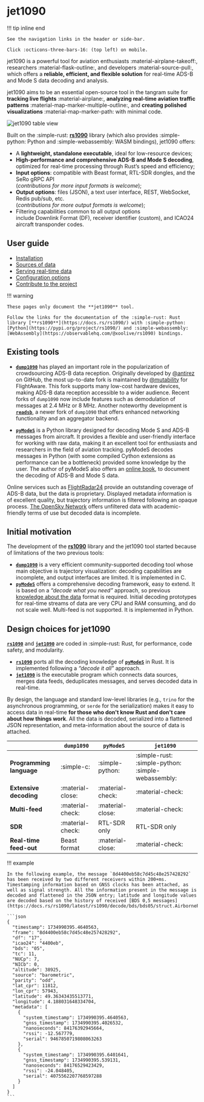 # jet1090

!!! tip inline end

    See the navigation links in the header or side-bar.

    Click :octicons-three-bars-16: (top left) on mobile.

jet1090 is a powerful tool for aviation enthusiasts :material-airplane-takeoff:, researchers :material-flask-outline:, and developers :material-source-pull:, which offers a **reliable, efficient, and flexible solution** for real-time ADS-B and Mode S data decoding and analysis.

jet1090 aims to be an essential open-source tool in the tangram suite for **tracking live flights** :material-airplane:, **analyzing real-time aviation traffic patterns** :material-map-marker-multiple-outline:, and **creating polished visualizations** :material-map-marker-path: with minimal code.

![jet1090 table view](images/jet1090-table.png)

Built on the :simple-rust: [**rs1090**](https://crates.io/crates/rs1090) library (which also provides :simple-python: Python and :simple-webassembly: WASM bindings), jet1090 offers:

- A **lightweight, standalone executable**, ideal for low-resource devices;
- **High-performance and comprehensive ADS-B and Mode S decoding**,  
  optimized for real-time processing through Rust’s speed and efficiency;
- **Input options**: compatible with Beast format, RTL-SDR dongles, and the SeRo gRPC API  
  (_contributions for more input formats is welcome_);
- **Output options**: files (JSON), a text user interface, REST, WebSocket, Redis pub/sub, etc.  
  (_contributions for more output formats is welcome_);
- Filtering capabilities common to all output options  
  include Downlink Format (DF), receiver identifier (custom), and ICAO24 aircraft transponder codes.

## User guide

- [Installation](install.md)
- [Sources of data](sources.md)
- [Serving real-time data](output.md)
- [Configuration options](config.md)
- [Contribute to the project](contribute.md)

!!! warning

    These pages only document the **jet1090** tool.

    Follow the links for the documentation of the :simple-rust: Rust library [**rs1090**](https://docs.rs/rs1090/) with :simple-python: [Python](https://pypi.org/project/rs1090/) and :simple-webassembly: [WebAssembly](https://observablehq.com/@xoolive/rs1090) bindings.

## Existing tools

- [**`dump1090`**](https://github.com/flightaware/dump1090) has played an important role in the popularization of crowdsourcing ADS-B data reception. Originally developed by [@antirez](https://github.com/antirez/dump1090) on GitHub, the most up-to-date fork is maintained by [@mutability](https://github.com/flightaware/dump1090) for FlightAware. This fork supports many low-cost hardware devices, making ADS-B data reception accessible to a wider audience. Recent forks of `dump1090` now include features such as demodulation of messages at 2.4 MHz or 8 MHz. Another noteworthy development is [**`readsb`**](https://github.com/wiedehopf/readsb), a newer fork of `dump1090` that offers enhanced networking functionality and an aggregator backend.

- [**`pyModeS`**](https://github.com/junzis/pyModeS) is a Python library designed for decoding Mode S and ADS-B messages from aircraft. It provides a flexible and user-friendly interface for working with raw data, making it an excellent tool for enthusiasts and researchers in the field of aviation tracking. pyModeS decodes messages in Python (with some compiled Cython extensions as performance can be a bottleneck) provided some knowledge by the user. The author of pyModeS also offers an [online book](https://mode-s.org), to document the decoding of ADS-B and Mode S data.

Online services such as [FlightRadar24](https://flightradar24.com) provide an outstanding coverage of ADS-B data, but the data is proprietary. Displayed metadata information is of excellent quality, but trajectory information is filtered following an opaque process. [The OpenSky Network](https://www.opensky-network.org) offers unfiltered data with academic-friendly terms of use but decoded data is incomplete.

## Initial motivation

The development of the [**rs1090**](https://docs.rs/rs1090/) library and the jet1090 tool started because of limitations of the two previous tools:

- [**`dump1090`**](https://github.com/flightaware/dump1090) is a very efficient community-supported decoding tool whose main objective is trajectory visualization: decoding capabilities are incomplete, and output interfaces are limited. It is implemented in C.
- [**`pyModeS`**](https://github.com/junzis/pyModeS) offers a comprehensive decoding framework, easy to extend. It is based on a _“decode what you need”_ approach, so previous [knowledge about the data](https://mode-s.org) format is required. Initial decoding prototypes for real-time streams of data are very CPU and RAM consuming, and do not scale well. Multi-feed is not supported. It is implemented in Python.

## Design choices for jet1090

[**`rs1090`**](https://docs.rs/rs1090/) and [**`jet1090`**](/) are coded in :simple-rust: Rust, for performance, code safety, and modularity.

- [**`rs1090`**](https://docs.rs/rs1090/) ports all the decoding knowledge of
  [**`pyModeS`**](https://github.com/junzis/pyModeS) in Rust. It is implemented following a _“decode it all”_ approach.
- [**`jet1090`**](/) is the executable program which connects data sources, merges data feeds, deduplicates messages, and serves decoded data in real-time.

By design, the language and standard low-level libraries (e.g., `trino` for the asynchronous programming, or `serde` for the serialization) makes it easy to access data in real-time **for those who don't know Rust and don't care about how things work**. All the data is decoded, serialized into a flattened JSON representation, and meta-information about the source of data is attached.

|                          | `dump1090`       | `pyModeS`        | `jet1090`                                          |
| ------------------------ | ---------------- | ---------------- | -------------------------------------------------- |
| **Programming language** | :simple-c:       | :simple-python:  | :simple-rust: :simple-python: :simple-webassembly: |
| **Extensive decoding**   | :material-close: | :material-check: | :material-check:                                   |
| **Multi-feed**           | :material-check: | :material-close: | :material-check:                                   |
| **SDR**                  | :material-check: | RTL-SDR only     | RTL-SDR only                                       |
| **Real-time feed-out**   | Beast format     | :material-close: | :material-check:                                   |

!!! example

    In the following example, the message `8d4400eb58c7d45c48e257428292` has been received by two different receivers within 200+ms. Timestamping information based on GNSS clocks has been attached, as well as signal strength. All the information present in the message is decoded and flattened in the JSON entry; latitude and longitude values are decoded based on the history of received [BDS 0,5 messages](https://docs.rs/rs1090/latest/rs1090/decode/bds/bds05/struct.AirbornePosition.html).

    ```json
    {
      "timestamp": 1734990395.4640563,
      "frame": "8d4400eb58c7d45c48e257428292",
      "df": "17",
      "icao24": "4400eb",
      "bds": "05",
      "tc": 11,
      "NUCp": 7,
      "NICb": 0,
      "altitude": 38925,
      "source": "barometric",
      "parity": "odd",
      "lat_cpr": 11812,
      "lon_cpr": 57943,
      "latitude": 49.36343435513771,
      "longitude": 4.188031648334704,
      "metadata": [
        {
          "system_timestamp": 1734990395.4640563,
          "gnss_timestamp": 1734990395.4026532,
          "nanoseconds": 84176392945664,
          "rssi": -12.567779,
          "serial": 9467850719808063263
        },
        {
          "system_timestamp": 1734990395.6401641,
          "gnss_timestamp": 1734990395.539131,
          "nanoseconds": 84176529423429,
          "rssi": -24.048405,
          "serial": 4075562207768597288
        }
      ]
    }
    ```
